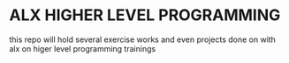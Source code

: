 # ALX HIGHER LEVEL PROGRAMMING

this repo will hold several exercise works and even projects done on with alx on higer level programming trainings

